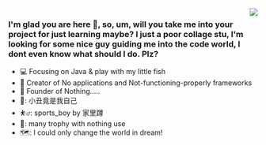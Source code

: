 <img align="right" src="https://github-readme-stats.vercel.app/api?username=fraudLeo&show_icons=true&icon_color=CE1D2D&text_color=718096&bg_color=ffffff&hide_title=true" />

### I'm glad you are here 👋, so, um, will you take me into your project for just learning maybe? I just a poor collage stu, I'm looking for some nice guy guiding me into the code world, I dont even know what should I do. Plz?
- :computer: Focusing on Java & play with my little fish
- :hammer: Creator of No applications and Not-functioning-properly frameworks
- :ram: Founder of Nothing.....
- 🤡: 小丑竟是我自己
- ⛹️‍♂️: sports_boy by 家里蹲
- 🥉: many trophy with nothing use
- 🗺️: I could only change the world in dream!
